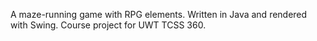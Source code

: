 A maze-running game with RPG elements. Written in Java and rendered with Swing. Course project for UWT TCSS 360.

